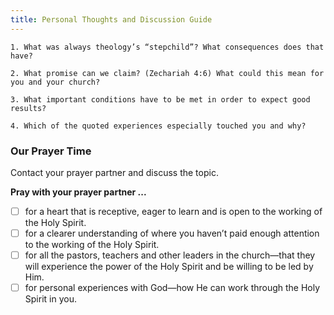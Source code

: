 ```yaml
---
title: Personal Thoughts and Discussion Guide
---
```


`1. What was always theology’s “stepchild”? What consequences does that have?`

`2. What promise can we claim? (Zechariah 4:6) What could this mean for you and your church?`

`3. What important conditions have to be met in order to expect good results?`

`4. Which of the quoted experiences especially touched you and why?`

### Our Prayer Time

Contact your prayer partner and discuss the topic.

**Pray with your prayer partner ...**

- [ ] for a heart that is receptive, eager to learn and is open to the working of the Holy Spirit.
- [ ] for a clearer understanding of where you haven’t paid enough attention to the working of the Holy Spirit.
- [ ] for all the pastors, teachers and other leaders in the church—that they will experience the power of the Holy Spirit and be willing to be led by Him.
- [ ] for personal experiences with God—how He can work through the Holy Spirit in you.